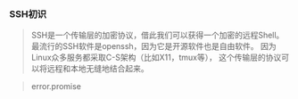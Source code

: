 ### SSH初识

> SSH是一个传输层的加密协议，借此我们可以获得一个加密的远程Shell。 最流行的SSH软件是openssh，因为它是开源软件也是自由软件。 因为Linux众多服务都采取C-S架构（比如X11，tmux等）， 这个传输层的协议可以将远程和本地无缝地结合起来。

> error.promise